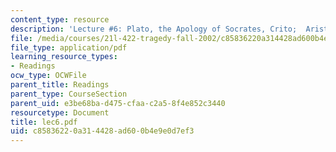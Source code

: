 ```yaml
---
content_type: resource
description: 'Lecture #6: Plato, the Apology of Socrates, Crito;  Aristotle, Poetics'
file: /media/courses/21l-422-tragedy-fall-2002/c85836220a314428ad600b4e9e0d7ef3_lec6.pdf
file_type: application/pdf
learning_resource_types:
- Readings
ocw_type: OCWFile
parent_title: Readings
parent_type: CourseSection
parent_uid: e3be68ba-d475-cfaa-c2a5-8f4e852c3440
resourcetype: Document
title: lec6.pdf
uid: c8583622-0a31-4428-ad60-0b4e9e0d7ef3
---
```


